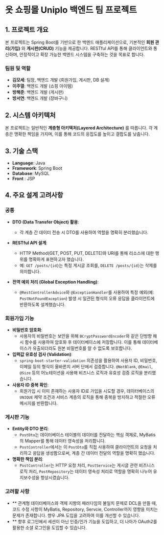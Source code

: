 # 옷 쇼핑몰 Uniplo 백엔드 팀 프로젝트

## 1. 프로젝트 개요

본 프로젝트는 Spring Boot를 기반으로 한 백엔드 애플리케이션으로, 기본적인 **회원 관리(가입)** 와 **게시판(CRUD)** 기능을 제공합니다. RESTful API를 통해 클라이언트와 통신하며, 안정적이고 확장 가능한 백엔드 시스템을 구축하는 것을 목표로 합니다.

### 팀원 및 역할
*   **김모세**: 팀장, 백엔드 개발 (회원가입, 게시판, DB 설계)
*   **이주열**: 백엔드 개발 (쇼핑 아이템)
*   **방해준**: 백엔드 개발 (게시판)
*   **방서연**: 백엔드 개발 (장바구니)

## 2. 시스템 아키텍처

본 프로젝트는 일반적인 **계층형 아키텍처(Layered Architecture)** 를 따릅니다. 각 계층은 명확한 책임을 가지며, 이를 통해 코드의 응집도를 높이고 결합도를 낮춥니다.


## 3. 기술 스택

*   **Language**: Java
*   **Framework**: Spring Boot
*   **Database**: MySQL
*   **Front** : JSP




## 4. 주요 설계 고려사항

### 공통
*   **DTO (Data Transfer Object) 활용**:
    *   각 계층 간 데이터 전송 시 DTO를 사용하여 역할을 명확히 분리했습니다.
  
*   **RESTful API 설계**:
    *   HTTP Method(GET, POST, PUT, DELETE)와 URI를 통해 리소스에 대한 행위를 명확하게 표현하고자 했습니다.
    *   예: `GET /posts/{id}`는 특정 게시글 조회를, `DELETE /posts/{id}`는 삭제를 의미합니다.
*   **전역 예외 처리 (Global Exception Handling)**:
    *   `@RestControllerAdvice`와 `@ExceptionHandler`를 사용하여 특정 예외(예: `PostNotFoundException`) 발생 시 일관된 형식의 오류 응답을 클라이언트에 반환하도록 설계했습니다.

### 회원가입 기능
*   **비밀번호 암호화**:
    *   사용자의 비밀번호는 보안을 위해 `BCryptPasswordEncoder`와 같은 단방향 해시 함수를 사용하여 암호화 후 데이터베이스에 저장합니다. 이를 통해 데이터베이스가 유출되더라도 원본 비밀번호를 알 수 없도록 보호합니다.
*   **입력값 유효성 검사 (Validation)**:
    *   `spring-boot-starter-validation` 의존성을 활용하여 사용자 ID, 비밀번호, 이메일 등의 형식이 올바른지 서버 단에서 검증합니다. `@NotBlank`, `@Email`, `@Size` 등의 어노테이션을 사용해 비즈니스 로직과 유효성 검증 로직을 분리했습니다.
*   **사용자 ID 중복 확인**:
    *   회원가입 시 이미 존재하는 사용자 ID로 가입을 시도할 경우, 데이터베이스의 `UNIQUE` 제약 조건과 서비스 계층의 로직을 통해 중복을 방지하고 적절한 오류 메시지를 반환합니다.

### 게시판 기능
*   **Entity와 DTO 분리**:
    *   `PostDto`는 데이터베이스 테이블의 데이터를 전달하는 핵심 객체로, MyBatis의 Mapper를 통해 데이터 영속성을 처리합니다.
    *   `PostController`에서는 이 `PostDto`를 직접 사용하여 클라이언트의 요청을 처리하고 응답을 생성함으로써, 계층 간 데이터 전달의 역할을 명확히 했습니다.
*   **명확한 책임 분리**:
    *   `PostController`는 HTTP 요청 처리, `PostService`는 게시글 관련 비즈니스 로직 처리, `PostRepository`는 데이터 영속성 처리로 역할을 명확히 나누어 유지보수성을 향상시켰습니다.


### 고려할 사항
*   ** 관계형 데이터베이스와 객체 지향의 패러다임의 불일치 문제로 DCL을 만들 때, 코드 수정 사항이 MyBatis, Repository, Servcie, Controller까지 영향을 미치는 문제가 존재합니다. 향우 JPA 도입을 고려하여 이를 개선할 수 있습니다.
*   ** 향후 로그인에서 세션이 아닌 인증/인가 기능을 도입하고, 더 나아가 OAuth2를 활용한 소셜 로그인을 도입할 수 있습니다. 